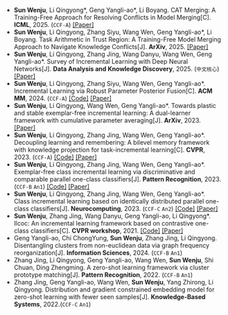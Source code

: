 - **Sun Wenju**, Li Qingyong\*, Geng Yangli-ao\*, Li Boyang. CAT Merging: A Training-Free Approach for Resolving Conflicts in Model Merging[C]. **ICML**, 2025. (`CCF-A`) [[Paper]](https://arxiv.org/abs/2505.06977)
- **Sun Wenju**, Li Qingyong, Zhang Siyu, Wang Wen, Geng Yangli-ao\*, Li Boyang. Task Arithmetic in Trust Region: A Training-Free Model Merging Approach to Navigate Knowledge Conflicts[J]. **ArXiv**, 2025. [[Paper]](https://arxiv.org/pdf/2501.15065)
- **Sun Wenju**, Li Qingyong, Zhang Jing, Wang Danyu, Wang Wen, Geng Yangli-ao\*. Survey of Incremental Learning with Deep Neural Networks[J]. **Data Analysis and Knowledge Discovery**, 2025. (`中文核心`) [[Paper]](https://manu44.magtech.com.cn/Jwk_infotech_wk3/CN/10.11925/infotech.2096-3467.2024.0508)
- **Sun Wenju**, Li Qingyong, Zhang Siyu, Wang Wen, Geng Yangli-ao\*. Incremental Learning via Robust Parameter Posterior Fusion[C]. **ACM MM**, 2024. (`CCF-A`) [[Code]](https://github.com/SunWenJu123/rp2f) [[Paper]](https://dl.acm.org/doi/abs/10.1145/3664647.3681164)
- **Sun Wenju**, Li Qingyong, Wang Wen, Geng Yangli-ao\*. Towards plastic and stable exemplar-free incremental learning: A dual-learner framework with cumulative parameter averaging[J]. **ArXiv**, 2023. [[Paper]](https://arxiv.org/pdf/2310.18639)
- **Sun Wenju**, Li Qingyong, Zhang Jing, Wang Wen, Geng Yangli-ao\*. Decoupling learning and remembering: A bilevel memory framework with knowledge projection for task-incremental learning[C]. **CVPR**, 2023. (`CCF-A`) [[Code]](https://github.com/SunWenJu123/BMKP) [[Paper]](https://openaccess.thecvf.com/content/CVPR2023/papers/Sun_Decoupling_Learning_and_Remembering_A_Bilevel_Memory_Framework_With_Knowledge_CVPR_2023_paper.pdf)
- **Sun Wenju**, Li Qingyong, Zhang Jing, Wang Wen, Geng Yangli-ao\*. Exemplar-free class incremental learning via discriminative and comparable parallel one-class classifiers[J]. **Pattern Recognition**, 2023. (`CCF-B` `An1`) [[Code]](https://github.com/SunWenJu123/DCPOC) [[Paper]](https://www.sciencedirect.com/science/article/abs/pii/S0031320323002613)
- **Sun Wenju**, Li Qingyong, Zhang Jing, Wang Wen, Geng Yangli-ao\*. Class incremental learning based on identically distributed parallel one-class classifiers[J]. **Neurocomputing**, 2023. (`CCF-C` `An2`) [[Code]](https://github.com/SunWenJu123/IDPOC) [[Paper]](https://www.sciencedirect.com/science/article/abs/pii/S0925231223007026)
- **Sun Wenju**, Zhang Jing, Wang Danyu, Geng Yangli-ao, Li Qingyong\*. Ilcoc: An incremental learning framework based on contrastive one-class classifiers[C]. **CVPR workshop**, 2021. [[Code]](https://github.com/SunWenJu123/ILCOC) [[Paper]](https://openaccess.thecvf.com/content/CVPR2021W/CLVision/html/Sun_ILCOC_An_Incremental_Learning_Framework_Based_on_Contrastive_One-Class_Classifiers_CVPRW_2021_paper.html)
- Geng Yangli-ao, Chi ChongYung, **Sun Wenju**, Zhang Jing, Li Qingyong. Disentangling clusters from non-euclidean data via graph frequency reorganization[J]. **Information Sciences**, 2024. (`CCF-B` `An1`)
- Zhang Jing, Li Qingyong, Geng Yangli-ao, Wang Wen, **Sun Wenju**, Shi Chuan, Ding Zhengming. A zero-shot learning framework via cluster prototype matching[J]. **Pattern Recognition**, 2022. (`CCF-B` `An1`)
- Zhang Jing, Geng Yangli-ao, Wang Wen, **Sun Wenju**, Yang Zhirong, Li Qingyong. Distribution and gradient constrained embedding model for zero-shot learning with fewer seen samples[J]. **Knowledge-Based Systems**, 2022.(`CCF-C` `An1`)

